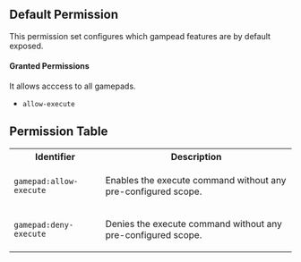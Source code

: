 ## Default Permission

This permission set configures which
gampead features are by default exposed.

#### Granted Permissions

It allows acccess to all gamepads.



- `allow-execute`

## Permission Table 

<table>
<tr>
<th>Identifier</th>
<th>Description</th>
</tr>


<tr>
<td>

`gamepad:allow-execute`

</td>
<td>

Enables the execute command without any pre-configured scope.

</td>
</tr>

<tr>
<td>

`gamepad:deny-execute`

</td>
<td>

Denies the execute command without any pre-configured scope.

</td>
</tr>
</table>

